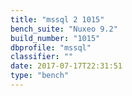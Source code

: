 ```yaml
---
title: "mssql 2 1015"
bench_suite: "Nuxeo 9.2"
build_number: "1015"
dbprofile: "mssql"
classifier: ""
date: 2017-07-17T22:31:51
type: "bench"
---
```

